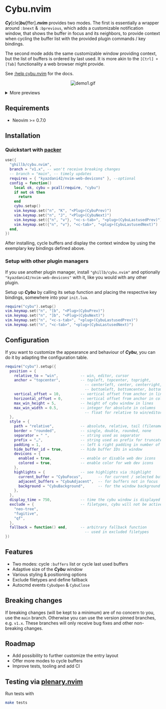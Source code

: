 # Cybu.nvim

**_Cy_**[cle]**_bu_**[ffer]**_.nvim_** provides two modes. The first is essentially a wrapper around `:bnext` & `:bprevious`, which adds a customizable notification window, that shows the buffer in focus and its neighbors, to provide context when cycling the buffer list with the provided plugin commands / key bindings.

The second mode adds the same customizable window providing context, but the list of buffers is ordered by last used. It is more akin to the `[Ctrl] + [Tab]` functionality a web browser might provide.

See [:help cybu.nvim](https://github.com/ghillb/cybu.nvim/blob/main/doc/cybu.nvim.txt) for the docs.

<p align="center">
  <img src="https://user-images.githubusercontent.com/35503959/169406683-6fb0c4dd-2083-4b9b-87b2-3928da81d472.gif" alt="demo1.gif"/>
</p>

<details>
  <summary>More previews</summary>

<p align="center">
  <img src="https://user-images.githubusercontent.com/35503959/169406698-6d5e5eab-88a0-4804-a9a0-4add54d7a368.gif" alt="demo2.gif"/>
</p>

<p align="center">
  <img src="https://user-images.githubusercontent.com/35503959/169406701-aabebcb5-fbcb-4f4e-b43c-ce605d77a8d7.gif" alt="demo3.gif"/>
</p>

</details>

## Requirements

- Neovim >= 0.7.0

## Installation

### Quickstart with [packer](https://github.com/wbthomason/packer.nvim)

```lua
use({
  "ghillb/cybu.nvim",
  branch = "v1.x", -- won't receive breaking changes
  -- branch = "main", -- timely updates
  requires = { "kyazdani42/nvim-web-devicons" }, --optional
  config = function()
    local ok, cybu = pcall(require, "cybu")
    if not ok then
      return
    end
    cybu.setup()
    vim.keymap.set("n", "K", "<Plug>(CybuPrev)")
    vim.keymap.set("n", "J", "<Plug>(CybuNext)")
    vim.keymap.set({"n", "v"}, "<c-s-tab>", "<plug>(CybuLastusedPrev)")
    vim.keymap.set({"n", "v"}, "<c-tab>", "<plug>(CybuLastusedNext)")
  end,
})
```

After installing, cycle buffers and display the context window by using the exemplary key bindings defined above.

### Setup with other plugin managers

If you use another plugin manager, install `"ghillb/cybu.nvim"` and optionally `"kyazdani42/nvim-web-devicons"` with it, like you would with any other plugin.

Setup up **_Cybu_** by calling its setup function and placing the respective key bindings, somewhere into your `init.lua`.

```lua
require("cybu").setup()
vim.keymap.set("n", "[b", "<Plug>(CybuPrev)")
vim.keymap.set("n", "]b", "<Plug>(CybuNext)")
vim.keymap.set("n", "<c-s-tab>", "<plug>(CybuLastusedPrev)")
vim.keymap.set("n", "<c-tab>", "<plug>(CybuLastusedNext)")
```

## Configuration

If you want to customize the appearance and behaviour of **_Cybu_**, you can do it by adapting the configuration table.

```lua
require("cybu").setup({
  position = {
    relative_to = "win",          -- win, editor, cursor
    anchor = "topcenter",         -- topleft, topcenter, topright,
                                    -- centerleft, center, centerright,
                                    -- bottomleft, bottomcenter, bottomright
    vertical_offset = 10,         -- vertical offset from anchor in lines
    horizontal_offset = 0,        -- vertical offset from anchor in columns
    max_win_height = 5,           -- height of cybu window in lines
    max_win_width = 0.5,          -- integer for absolute in columns
                                    -- float for relative to win/editor width
  },
  style = {
    path = "relative",            -- absolute, relative, tail (filename only)
    border = "rounded",           -- single, double, rounded, none
    separator = " ",              -- string used as separator
    prefix = "…",                 -- string used as prefix for truncated paths
    padding = 1,                  -- left & right padding in number of spaces
    hide_buffer_id = true,        -- hide buffer IDs in window
    devicons = {
      enabled = true,             -- enable or disable web dev icons
      colored = true,             -- enable color for web dev icons
    },
    highlights = {                -- see highlights via :highlight
      current_buffer = "CybuFocus",       -- for current / selected buffer
      adjacent_buffers = "CybuAdjacent",  -- for buffers not in focus
      background = "CybuBackground",      -- for the window background
    },
  },
  display_time = 750,             -- time the cybu window is displayed
  exclude = {                     -- filetypes, cybu will not be active
    "neo-tree",
    "fugitive",
    "qf",
  },
  fallback = function() end,      -- arbitrary fallback function
                                    -- used in excluded filetypes
})
```

## Features

- Two modes: cycle `:buffers` list or cycle last used buffers
- Adaptive size of the **_Cybu_** window
- Various styling & positioning options
- Exclude filetypes and define fallback
- Autocmd events `CybuOpen` & `CybuClose`

## Breaking changes

If breaking changes (will be kept to a minimum) are of no concern to you, use the `main` branch. Otherwise you can use the version pinned branches, e.g. `v1.x`. These branches will only receive bug fixes and other non-breaking changes.

## Roadmap

- Add possibility to further customize the entry layout
- Offer more modes to cycle buffers
- Improve tests, tooling and add CI

## Testing via [plenary.nvim](https://github.com/nvim-lua/plenary.nvim)

Run tests with

```bash
make tests
```
